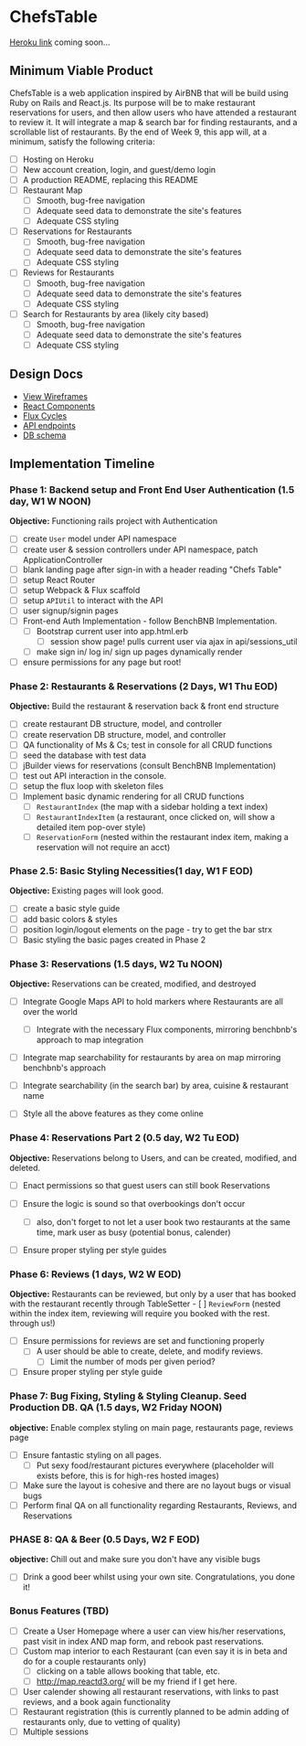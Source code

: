 # ChefsTable


[Heroku link][heroku] coming soon...

[heroku]: http://www.herokuapp.com

## Minimum Viable Product

ChefsTable is a web application inspired by AirBNB that will be build using Ruby on Rails and React.js. Its purpose will be to make restaurant reservations for users, and then allow users who have attended a restaurant to review it. It will integrate a map & search bar for finding restaurants, and a scrollable list of restaurants.  By the end of Week 9, this app will, at a minimum, satisfy the following criteria:

- [ ] Hosting on Heroku
- [ ] New account creation, login, and guest/demo login
- [ ] A production README, replacing this README
- [ ] Restaurant Map
  - [ ] Smooth, bug-free navigation
  - [ ] Adequate seed data to demonstrate the site's features
  - [ ] Adequate CSS styling
- [ ] Reservations for Restaurants
  - [ ] Smooth, bug-free navigation
  - [ ] Adequate seed data to demonstrate the site's features
  - [ ] Adequate CSS styling
- [ ] Reviews for Restaurants
  - [ ] Smooth, bug-free navigation
  - [ ] Adequate seed data to demonstrate the site's features
  - [ ] Adequate CSS styling
- [ ] Search for Restaurants by area (likely city based)
    - [ ] Smooth, bug-free navigation
    - [ ] Adequate seed data to demonstrate the site's features
    - [ ] Adequate CSS styling

## Design Docs
* [View Wireframes][views]
* [React Components][components]
* [Flux Cycles][flux-cycles]
* [API endpoints][api-endpoints]
* [DB schema][schema]

[views]: docs/views.md
[components]: docs/components.md
[flux-cycles]: docs/flux-cycles.md
[api-endpoints]: docs/api-endpoints.md
[schema]: docs/schema.md

## Implementation Timeline

### Phase 1: Backend setup and Front End User Authentication (1.5 day, W1 W NOON)

**Objective:** Functioning rails project with Authentication

- [ ] create `User` model under API namespace
- [ ] create user & session controllers under API namespace, patch ApplicationController
- [ ] blank landing page after sign-in with a header reading "Chefs Table"
- [ ] setup React Router
- [ ] setup Webpack & Flux scaffold
- [ ] setup `APIUtil` to interact with the API
- [ ] user signup/signin pages
- [ ] Front-end Auth Implementation - follow BenchBNB Implementation.
    - [ ] Bootstrap current user into app.html.erb
        - [ ]  session show page! pulls current user via ajax in api/sessions_util
    - [ ] make sign in/ log in/ sign up pages dynamically render
- [ ] ensure permissions for any page but root!

### Phase 2: Restaurants & Reservations (2 Days, W1 Thu EOD)

**Objective:** Build the restaurant & reservation back & front end structure

- [ ] create restaurant DB structure, model, and controller
- [ ] create reservation DB structure, model, and controller
- [ ] QA functionality of Ms & Cs; test in console for all CRUD functions
- [ ] seed the database with test data
- [ ] jBuilder views for reservations (consult BenchBNB Implementation)
- [ ] test out API interaction in the console.
- [ ] setup the flux loop with skeleton files
- [ ] Implement basic dynamic rendering for all CRUD functions
  - [ ] `RestaurantIndex` (the map with a sidebar holding a text index)
  - [ ] `RestaurantIndexItem` (a restaurant, once clicked on, will show a detailed item pop-over style)
  - [ ] `ReservationForm` (nested within the restaurant index item, making a reservation will not require an acct)

### Phase 2.5: Basic Styling Necessities(1 day, W1 F EOD)

**Objective:** Existing pages will look good.

- [ ] create a basic style guide
- [ ] add basic colors & styles
- [ ] position login/logout elements on the page - try to get the bar strx
- [ ] Basic styling the basic pages created in Phase 2

### Phase 3: Reservations (1.5 days, W2 Tu NOON)

**Objective:** Reservations can be created, modified, and destroyed

- [ ] Integrate Google Maps API to hold markers where Restaurants are all over the world
  - [ ] Integrate with the necessary Flux components, mirroring benchbnb's approach to map integration
- [ ] Integrate map searchability for restaurants by area on map mirroring  benchbnb's approach
- [ ] Integrate searchability (in the search bar) by area, cuisine & restaurant name
- [ ] Style all the above features as they come online


### Phase 4: Reservations Part 2 (0.5 day, W2 Tu EOD)

**Objective:** Reservations belong to Users, and can be created, modified, and deleted.

- [ ] Enact permissions so that guest users can still book Reservations
- [ ] Ensure the logic is sound so that overbookings don't occur
  - [ ] also, don't forget to not let a user book two restaurants at the same time, mark user as busy (potential bonus, calender)  
- [ ] Ensure proper styling per style guides


### Phase 6: Reviews (1 days, W2 W EOD)

**Objective:** Restaurants can be reviewed, but only by a user that has booked with the restaurant recently through TableSetter
    - [ ] `ReviewForm`      (nested within the index item, reviewing will require you booked with the rest. through us!)
- [ ] Ensure permissions for reviews are set and functioning properly
  - [ ] A user should be able to create, delete, and modify reviews.
    - [ ] Limit the number of mods per given period?
- [ ] Ensure proper styling per style guide

### Phase 7: Bug Fixing, Styling & Styling Cleanup. Seed Production DB. QA (1.5 days, W2 Friday NOON)

**objective:** Enable complex styling on main page, restaurants page, reviews page

- [ ] Ensure fantastic styling on all pages.
  - [ ] Put sexy food/restaurant pictures everywhere (placeholder will exists before, this is for high-res hosted images)
- [ ] Make sure the layout is cohesive and there are no layout bugs or visual bugs
- [ ] Perform final QA on all functionality regarding Restaurants, Reviews, and Reservations

### PHASE 8: QA & Beer (0.5 Days, W2 F EOD)

**objective:** Chill out and make sure you don't have any visible bugs
- [ ] Drink a good beer whilst using your own site. Congratulations, you done it!

### Bonus Features (TBD)
- [ ] Create a User Homepage where a user can view his/her reservations, past visit in index AND map form, and rebook past reservations.
- [ ] Custom map interior to each Restaurant (can even say it is in beta and do for a couple restaurants only)
  - [ ] clicking on a table allows booking that table, etc.
  - [ ] http://map.reactd3.org/ will be my friend if I get here.
- [ ] User calender showing all restaurant reservations, with links to past reviews, and a book again functionality
- [ ] Restaurant registration (this is currently planned to be admin adding of restaurants only, due to vetting of quality)
- [ ] Multiple sessions

[phase-one]: docs/phases/phase1.md
[phase-two]: docs/phases/phase2.md
[phase-three]: docs/phases/phase3.md
[phase-four]: docs/phases/phase4.md
[phase-five]: docs/phases/phase5.md
